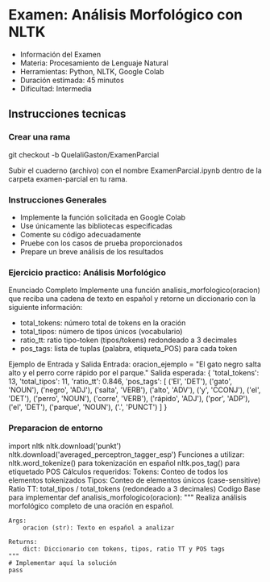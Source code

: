 # Examen: Análisis Morfológico con NLTK
- Información del Examen
- Materia: Procesamiento de Lenguaje Natural
- Herramientas: Python, NLTK, Google Colab
- Duración estimada: 45 minutos
- Dificultad: Intermedia

## Instrucciones tecnicas
### Crear una rama
git checkout -b QuelaliGaston/ExamenParcial

Subir el cuaderno (archivo) con el nombre ExamenParcial.ipynb dentro de la carpeta examen-parcial en tu rama.
### Instrucciones Generales
- Implemente la función solicitada en Google Colab
- Use únicamente las bibliotecas especificadas
- Comente su código adecuadamente
- Pruebe con los casos de prueba proporcionados
- Prepare un breve análisis de los resultados
### Ejercicio practico: Análisis Morfológico
Enunciado Completo
Implemente una función analisis_morfologico(oracion) que reciba una cadena de texto en español y retorne un diccionario con la siguiente información:

- total_tokens: número total de tokens en la oración
- total_tipos: número de tipos únicos (vocabulario)
- ratio_tt: ratio tipo-token (tipos/tokens) redondeado a 3 decimales
- pos_tags: lista de tuplas (palabra, etiqueta_POS) para cada token

Ejemplo de Entrada y Salida
Entrada:
oracion_ejemplo = "El gato negro salta alto y el perro corre rápido por el parque."
Salida esperada:
{
    'total_tokens': 13,
    'total_tipos': 11,
    'ratio_tt': 0.846,
    'pos_tags': [
        ('El', 'DET'), ('gato', 'NOUN'), ('negro', 'ADJ'), 
        ('salta', 'VERB'), ('alto', 'ADV'), ('y', 'CCONJ'),
        ('el', 'DET'), ('perro', 'NOUN'), ('corre', 'VERB'),
        ('rápido', 'ADJ'), ('por', 'ADP'), ('el', 'DET'),
        ('parque', 'NOUN'), ('.', 'PUNCT')
    ]
}

### Preparacion de entorno
import nltk
nltk.download('punkt')
nltk.download('averaged_perceptron_tagger_esp')
Funciones a utilizar:
nltk.word_tokenize() para tokenización en español
nltk.pos_tag() para etiquetado POS
Cálculos requeridos:
Tokens: Conteo de todos los elementos tokenizados
Tipos: Conteo de elementos únicos (case-sensitive)
Ratio TT: total_tipos / total_tokens (redondeado a 3 decimales)
Codigo Base para implementar
def analisis_morfologico(oracion):
    """
    Realiza análisis morfológico completo de una oración en español.
    
    Args:
        oracion (str): Texto en español a analizar
    
    Returns:
        dict: Diccionario con tokens, tipos, ratio TT y POS tags
    """
    # Implementar aquí la solución
    pass
